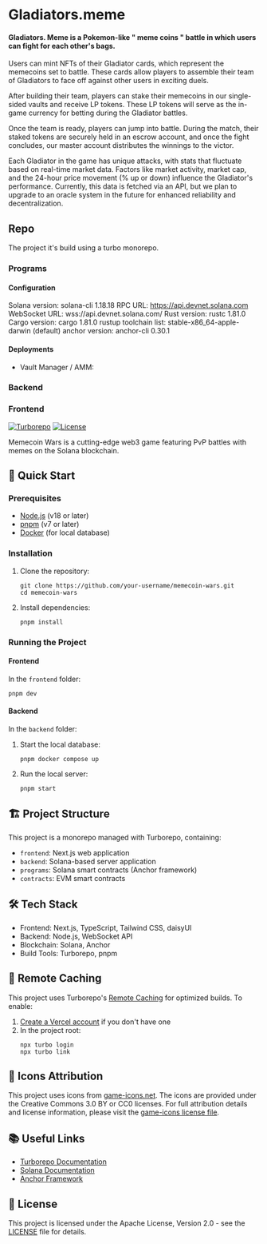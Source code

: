 # Gladiators.meme

#### Gladiators. Meme is a Pokemon-like " meme coins " battle in which users can fight for each other's bags. 

Users can mint NFTs of their Gladiator cards, which represent the memecoins set to battle. These cards allow players to assemble their team of Gladiators to face off against other users in exciting duels.

After building their team, players can stake their memecoins in our single-sided vaults and receive LP tokens. These LP tokens will serve as the in-game currency for betting during the Gladiator battles.

Once the team is ready, players can jump into battle. During the match, their staked tokens are securely held in an escrow account, and once the fight concludes, our master account distributes the winnings to the victor.

Each Gladiator in the game has unique attacks, with stats that fluctuate based on real-time market data. Factors like market activity, market cap, and the 24-hour price movement (% up or down) influence the Gladiator's performance. Currently, this data is fetched via an API, but we plan to upgrade to an oracle system in the future for enhanced reliability and decentralization.

## Repo

The project it's build using a turbo monorepo. 

### Programs
#### Configuration
Solana version: solana-cli 1.18.18
RPC URL: https://api.devnet.solana.com 
WebSocket URL: wss://api.devnet.solana.com/
Rust version: rustc 1.81.0
Cargo version: cargo 1.81.0
rustup toolchain list: stable-x86_64-apple-darwin (default)
anchor version: anchor-cli 0.30.1

#### Deployments

- Vault Manager / AMM: 


### Backend
### Frontend







[![Turborepo](https://img.shields.io/badge/built%20with-Turborepo-cc00ff.svg)](https://turbo.build/repo)
[![License](https://img.shields.io/badge/license-Apache%202.0-blue.svg)](LICENSE)

Memecoin Wars is a cutting-edge web3 game featuring PvP battles with memes on the Solana blockchain.

## 🚀 Quick Start

### Prerequisites

-   [Node.js](https://nodejs.org/) (v18 or later)
-   [pnpm](https://pnpm.io/) (v7 or later)
-   [Docker](https://www.docker.com/) (for local database)

### Installation

1. Clone the repository:

    ```
    git clone https://github.com/your-username/memecoin-wars.git
    cd memecoin-wars
    ```

2. Install dependencies:
    ```
    pnpm install
    ```

### Running the Project

#### Frontend

In the `frontend` folder:

```
pnpm dev
```

#### Backend

In the `backend` folder:

1. Start the local database:

    ```
    pnpm docker compose up
    ```

2. Run the local server:
    ```
    pnpm start
    ```

## 🏗 Project Structure

This project is a monorepo managed with Turborepo, containing:

-   `frontend`: Next.js web application
-   `backend`: Solana-based server application
-   `programs`: Solana smart contracts (Anchor framework)
-   `contracts`: EVM smart contracts

## 🛠 Tech Stack

-   Frontend: Next.js, TypeScript, Tailwind CSS, daisyUI
-   Backend: Node.js, WebSocket API
-   Blockchain: Solana, Anchor
-   Build Tools: Turborepo, pnpm

## 🔐 Remote Caching

This project uses Turborepo's [Remote Caching](https://turbo.build/repo/docs/core-concepts/remote-caching) for optimized builds. To enable:

1. [Create a Vercel account](https://vercel.com/signup) if you don't have one
2. In the project root:
    ```
    npx turbo login
    npx turbo link
    ```

## 🎨 Icons Attribution

This project uses icons from [game-icons.net](https://game-icons.net). The icons are provided under the Creative Commons 3.0 BY or CC0 licenses. For full attribution details and license information, please visit the [game-icons license file](https://github.com/game-icons/icons/blob/master/license.txt).

## 📚 Useful Links

-   [Turborepo Documentation](https://turbo.build/repo/docs)
-   [Solana Documentation](https://docs.solana.com/)
-   [Anchor Framework](https://project-serum.github.io/anchor/)

## 📄 License

This project is licensed under the Apache License, Version 2.0 - see the [LICENSE](LICENSE) file for details.
